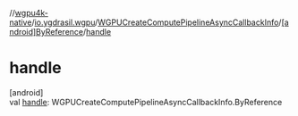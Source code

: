 //[wgpu4k-native](../../../../index.md)/[io.ygdrasil.wgpu](../../index.md)/[WGPUCreateComputePipelineAsyncCallbackInfo](../index.md)/[[android]ByReference](index.md)/[handle](handle.md)

# handle

[android]\
val [handle](handle.md): WGPUCreateComputePipelineAsyncCallbackInfo.ByReference